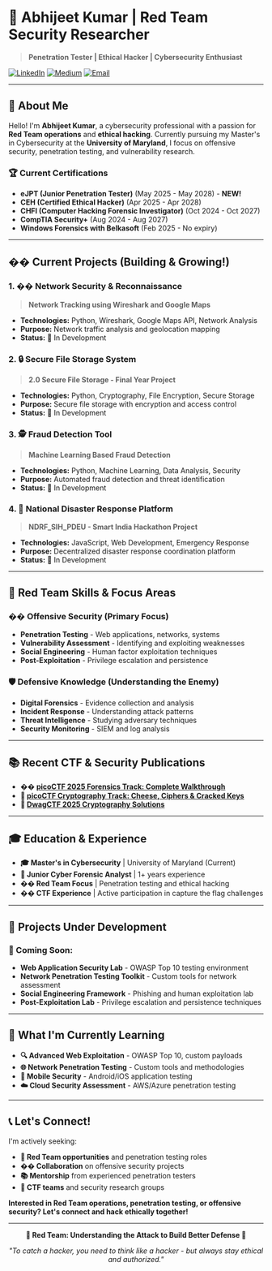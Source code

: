 # 🎯 Abhijeet Kumar | Red Team Security Researcher

> **Penetration Tester | Ethical Hacker | Cybersecurity Enthusiast**

[![LinkedIn](https://img.shields.io/badge/LinkedIn-Abhijeet%20Kumar-blue?style=for-the-badge&logo=linkedin)](https://www.linkedin.com/in/abhijeet-kumar1608/)
[![Medium](https://img.shields.io/badge/Medium-@akumar54-black?style=for-the-badge&logo=medium)](https://medium.com/@akumar54)
[![Email](https://img.shields.io/badge/Email-akumar54@umd.edu-red?style=for-the-badge&logo=gmail)](mailto:akumar54@umd.edu)

---

## 🎯 **About Me**

Hello! I'm **Abhijeet Kumar**, a cybersecurity professional with a passion for **Red Team operations** and **ethical hacking**. Currently pursuing my Master's in Cybersecurity at the **University of Maryland**, I focus on offensive security, penetration testing, and vulnerability research.

### 🏆 **Current Certifications**
- **eJPT (Junior Penetration Tester)** (May 2025 - May 2028) - **NEW!**
- **CEH (Certified Ethical Hacker)** (Apr 2025 - Apr 2028)
- **CHFI (Computer Hacking Forensic Investigator)** (Oct 2024 - Oct 2027)
- **CompTIA Security+** (Aug 2024 - Aug 2027)
- **Windows Forensics with Belkasoft** (Feb 2025 - No expiry)

---

## �� **Current Projects (Building & Growing!)**

### **1. �� Network Security & Reconnaissance**
> **Network Tracking using Wireshark and Google Maps**
- **Technologies:** Python, Wireshark, Google Maps API, Network Analysis
- **Purpose:** Network traffic analysis and geolocation mapping
- **Status:** 🔄 In Development

### **2. 🔒 Secure File Storage System**
> **2.0 Secure File Storage - Final Year Project**
- **Technologies:** Python, Cryptography, File Encryption, Secure Storage
- **Purpose:** Secure file storage with encryption and access control
- **Status:** 🔄 In Development

### **3. 🕵️ Fraud Detection Tool**
> **Machine Learning Based Fraud Detection**
- **Technologies:** Python, Machine Learning, Data Analysis, Security
- **Purpose:** Automated fraud detection and threat identification
- **Status:** 🔄 In Development

### **4. 🚨 National Disaster Response Platform**
> **NDRF_SIH_PDEU - Smart India Hackathon Project**
- **Technologies:** JavaScript, Web Development, Emergency Response
- **Purpose:** Decentralized disaster response coordination platform
- **Status:** 🔄 In Development

---

## 🎯 **Red Team Skills & Focus Areas**

### **�� Offensive Security (Primary Focus)**
- **Penetration Testing** - Web applications, networks, systems
- **Vulnerability Assessment** - Identifying and exploiting weaknesses
- **Social Engineering** - Human factor exploitation techniques
- **Post-Exploitation** - Privilege escalation and persistence

### **🛡️ Defensive Knowledge (Understanding the Enemy)**
- **Digital Forensics** - Evidence collection and analysis
- **Incident Response** - Understanding attack patterns
- **Threat Intelligence** - Studying adversary techniques
- **Security Monitoring** - SIEM and log analysis

---

## 📚 **Recent CTF & Security Publications**

- **�� [picoCTF 2025 Forensics Track: Complete Walkthrough](https://medium.com/@akumar54/picoctf-2025-forensics-track-a-complete-walkthrough-15f998b88f3d)**
- **🥑 [picoCTF Cryptography Track: Cheese, Ciphers & Cracked Keys](https://medium.com/@akumar54/picoctf-cryptography-track-write-up-cheese-ciphers-cracked-keys-c6908c2dca75)**
- **🧮 [DwagCTF 2025 Cryptography Solutions](https://medium.com/@akumar54/metactf-2025-cryptography-solutions-bccd0f057d5a)**

---

## 🎓 **Education & Experience**

- **🎓 Master's in Cybersecurity** | University of Maryland (Current)
- **💼 Junior Cyber Forensic Analyst** | 1+ years experience
- **�� Red Team Focus** | Penetration testing and ethical hacking
- **�� CTF Experience** | Active participation in capture the flag challenges

---

## 🚧 **Projects Under Development**

### **🔄 Coming Soon:**
- **Web Application Security Lab** - OWASP Top 10 testing environment
- **Network Penetration Testing Toolkit** - Custom tools for network assessment
- **Social Engineering Framework** - Phishing and human exploitation lab
- **Post-Exploitation Lab** - Privilege escalation and persistence techniques

---

## 🌟 **What I'm Currently Learning**

- **🔍 Advanced Web Exploitation** - OWASP Top 10, custom payloads
- **🌐 Network Penetration Testing** - Custom tools and methodologies
- **📱 Mobile Security** - Android/iOS application testing
- **☁️ Cloud Security Assessment** - AWS/Azure penetration testing

---

## 📞 **Let's Connect!**

I'm actively seeking:
- **🔴 Red Team opportunities** and penetration testing roles
- **�� Collaboration** on offensive security projects
- **📚 Mentorship** from experienced penetration testers
- **🔬 CTF teams** and security research groups

**Interested in Red Team operations, penetration testing, or offensive security? Let's connect and hack ethically together!**

---

<div align="center">

**🎯 Red Team: Understanding the Attack to Build Better Defense 🎯**

*"To catch a hacker, you need to think like a hacker - but always stay ethical and authorized."*

</div>
